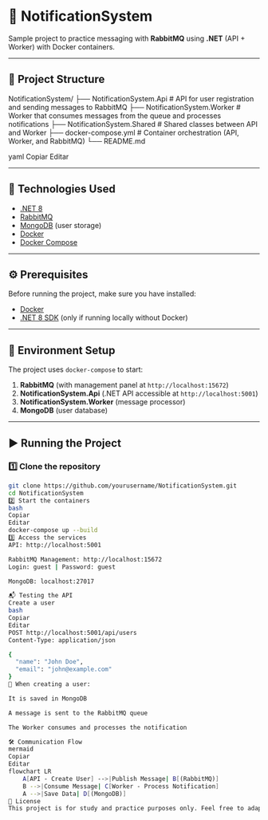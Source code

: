 # 📨 NotificationSystem

Sample project to practice messaging with **RabbitMQ** using **.NET** (API + Worker) with Docker containers.

---

## 📌 Project Structure

NotificationSystem/
├── NotificationSystem.Api # API for user registration and sending messages to RabbitMQ
├── NotificationSystem.Worker # Worker that consumes messages from the queue and processes notifications
├── NotificationSystem.Shared # Shared classes between API and Worker
├── docker-compose.yml # Container orchestration (API, Worker, and RabbitMQ)
└── README.md

yaml
Copiar
Editar

---

## 🚀 Technologies Used

- [.NET 8](https://dotnet.microsoft.com/)
- [RabbitMQ](https://www.rabbitmq.com/)
- [MongoDB](https://www.mongodb.com/) (user storage)
- [Docker](https://www.docker.com/)
- [Docker Compose](https://docs.docker.com/compose/)

---

## ⚙️ Prerequisites

Before running the project, make sure you have installed:

- [Docker](https://www.docker.com/get-started)
- [.NET 8 SDK](https://dotnet.microsoft.com/download/dotnet/8.0) (only if running locally without Docker)

---

## 📂 Environment Setup

The project uses `docker-compose` to start:

1. **RabbitMQ** (with management panel at `http://localhost:15672`)
2. **NotificationSystem.Api** (.NET API accessible at `http://localhost:5001`)
3. **NotificationSystem.Worker** (message processor)
4. **MongoDB** (user database)

---

## ▶️ Running the Project

### 1️⃣ Clone the repository
```bash
git clone https://github.com/yourusername/NotificationSystem.git
cd NotificationSystem
2️⃣ Start the containers
bash
Copiar
Editar
docker-compose up --build
3️⃣ Access the services
API: http://localhost:5001

RabbitMQ Management: http://localhost:15672
Login: guest | Password: guest

MongoDB: localhost:27017

📬 Testing the API
Create a user
bash
Copiar
Editar
POST http://localhost:5001/api/users
Content-Type: application/json

{
  "name": "John Doe",
  "email": "john@example.com"
}
📌 When creating a user:

It is saved in MongoDB

A message is sent to the RabbitMQ queue

The Worker consumes and processes the notification

🛠 Communication Flow
mermaid
Copiar
Editar
flowchart LR
    A[API - Create User] -->|Publish Message| B[(RabbitMQ)]
    B -->|Consume Message| C[Worker - Process Notification]
    A -->|Save Data| D[(MongoDB)]
📄 License
This project is for study and practice purposes only. Feel free to adapt and use it as a base for your own projects.
